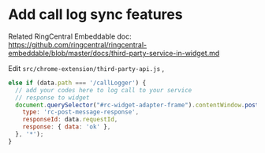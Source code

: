 # Add call log sync features
Related RingCentral Embeddable doc: https://github.com/ringcentral/ringcentral-embeddable/blob/master/docs/third-party-service-in-widget.md

Edit `src/chrome-extension/third-party-api.js` ,
```js
else if (data.path === '/callLogger') {
  // add your codes here to log call to your service
  // response to widget
  document.querySelector("#rc-widget-adapter-frame").contentWindow.postMessage({
    type: 'rc-post-message-response',
    responseId: data.requestId,
    response: { data: 'ok' },
  }, '*');
}
```